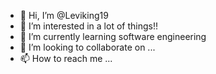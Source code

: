 - 👋 Hi, I’m @Leviking19
- 👀 I’m interested in a lot of things!!
- 🌱 I’m currently learning software engineering
- 💞️ I’m looking to collaborate on ...
- 📫 How to reach me ...

<!---
Leviking19/Leviking19 is a ✨ special ✨ repository because its `README.md` (this file) appears on your GitHub profile.
You can click the Preview link to take a look at your changes.
--->
